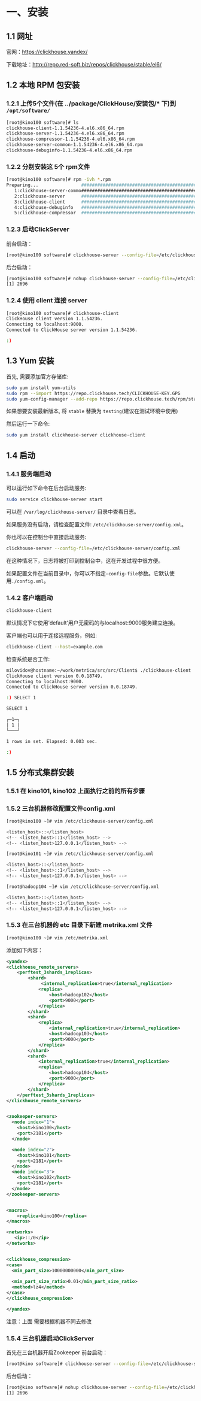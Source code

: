 

# 一、安装
## 1.1 网址

官网：https://clickhouse.yandex/

下载地址：http://repo.red-soft.biz/repos/clickhouse/stable/el6/

## 1.2 本地 RPM 包安装
### 1.2.1 上传5个文件(在 ../package/ClickHouse/安装包/* 下)到 `/opt/software/`
```bash
[root@kino100 software]# ls
clickhouse-client-1.1.54236-4.el6.x86_64.rpm      
clickhouse-server-1.1.54236-4.el6.x86_64.rpm
clickhouse-compressor-1.1.54236-4.el6.x86_64.rpm  
clickhouse-server-common-1.1.54236-4.el6.x86_64.rpm
clickhouse-debuginfo-1.1.54236-4.el6.x86_64.rpm
```
### 1.2.2 分别安装这 5个 rpm文件
```bash
[root@kino100 software]# rpm -ivh *.rpm
Preparing...                ########################################### [100%]
   1:clickhouse-server-commo########################################### [ 20%]
   2:clickhouse-server      ########################################### [ 40%]
   3:clickhouse-client      ########################################### [ 60%]
   4:clickhouse-debuginfo   ########################################### [ 80%]
   5:clickhouse-compressor  ########################################### [100%]
```
### 1.2.3 启动ClickServer
前台启动：
```bash
[root@kino100 software]# clickhouse-server --config-file=/etc/clickhouse-server/config.xml
```
后台启动：
```bash
[root@kino100 software]# nohup clickhouse-server --config-file=/etc/clickhouse-server/config.xml  >null 2>&1 &
[1] 2696
```

### 1.2.4 使用 client 连接 server
```bash
[root@kino100 software]# clickhouse-client 
ClickHouse client version 1.1.54236.
Connecting to localhost:9000.
Connected to ClickHouse server version 1.1.54236.

:)
```

## 1.3 Yum 安装
首先, 需要添加官方存储库: 
```bash
sudo yum install yum-utils
sudo rpm --import https://repo.clickhouse.tech/CLICKHOUSE-KEY.GPG
sudo yum-config-manager --add-repo https://repo.clickhouse.tech/rpm/stable/x86_64
```
如果想要安装最新版本, 将 `stable` 替换为 `testing`(建议在测试环境中使用)

然后运行一下命令:
```bash
sudo yum install clickhouse-server clickhouse-client
```

## 1.4 启动
### 1.4.1 服务端启动
可以运行如下命令在后台启动服务:
```bash
sudo service clickhouse-server start
```
可以在 `/var/log/clickhouse-server/` 目录中查看日志。

如果服务没有启动，请检查配置文件: `/etc/clickhouse-server/config.xml`。

你也可以在控制台中直接启动服务:
```bash
clickhouse-server --config-file=/etc/clickhouse-server/config.xml
```

在这种情况下，日志将被打印到控制台中，这在开发过程中很方便。

如果配置文件在当前目录中，你可以不指定`–config-file`参数。它默认使用`./config.xml`。

### 1.4.2 客户端启动
```bash
clickhouse-client
```

默认情况下它使用’default’用户无密码的与localhost:9000服务建立连接。

客户端也可以用于连接远程服务，例如:
```bash
clickhouse-client --host=example.com
```

检查系统是否工作:
```bash
milovidov@hostname:~/work/metrica/src/src/Client$ ./clickhouse-client
ClickHouse client version 0.0.18749.
Connecting to localhost:9000.
Connected to ClickHouse server version 0.0.18749.

:) SELECT 1

SELECT 1

┌─1─┐
│ 1 │
└───┘

1 rows in set. Elapsed: 0.003 sec.

:)
```


## 1.5 分布式集群安装
### 1.5.1 在 kino101, kino102 上面执行之前的所有步骤
### 1.5.2 三台机器修改配置文件config.xml
```bash
[root@kino100 ~]# vim /etc/clickhouse-server/config.xml

<listen_host>::</listen_host>
<!-- <listen_host>::1</listen_host> -->
<!-- <listen_host>127.0.0.1</listen_host> -->

[root@kino101 ~]# vim /etc/clickhouse-server/config.xml

<listen_host>::</listen_host>
<!-- <listen_host>::1</listen_host> -->
<!-- <listen_host>127.0.0.1</listen_host> -->

[root@hadoop104 ~]# vim /etc/clickhouse-server/config.xml

<listen_host>::</listen_host>
<!-- <listen_host>::1</listen_host> -->
<!-- <listen_host>127.0.0.1</listen_host> -->
```


### 1.5.3 在三台机器的 etc 目录下新建 metrika.xml 文件
```bash
[root@kino100 ~]# vim /etc/metrika.xml
```
添加如下内容：
```xml
<yandex>
<clickhouse_remote_servers>
    <perftest_3shards_1replicas>
        <shard>
             <internal_replication>true</internal_replication>
            <replica>
                <host>hadoop102</host>
                <port>9000</port>
            </replica>
        </shard>
        <shard>
            <replica>
                <internal_replication>true</internal_replication>
                <host>hadoop103</host>
                <port>9000</port>
            </replica>
        </shard>
        <shard>
            <internal_replication>true</internal_replication>
            <replica>
                <host>hadoop104</host>
                <port>9000</port>
            </replica>
        </shard>
    </perftest_3shards_1replicas>
</clickhouse_remote_servers>


<zookeeper-servers>
  <node index="1">
    <host>kino100</host>
    <port>2181</port>
  </node>

  <node index="2">
    <host>kino101</host>
    <port>2181</port>
  </node>
  <node index="3">
    <host>kino102</host>
    <port>2181</port>
  </node>
</zookeeper-servers>


<macros>
    <replica>kino100</replica>
</macros>

<networks>
   <ip>::/0</ip>
</networks>


<clickhouse_compression>
<case>
  <min_part_size>10000000000</min_part_size>
                                             
  <min_part_size_ratio>0.01</min_part_size_ratio>                                                                                                                                       
  <method>lz4</method>
</case>
</clickhouse_compression>

</yandex>
```
注意：上面 <macros> 需要根据机器不同去修改
### 1.5.4 三台机器启动ClickServer
首先在三台机器开启Zookeeper
前台启动：
```bash
[root@kino software]# clickhouse-server --config-file=/etc/clickhouse-server/config.xml
```
后台启动：
```bash
[root@kino software]# nohup clickhouse-server --config-file=/etc/clickhouse-server/config.xml  >null 2>&1 &
[1] 2696
```